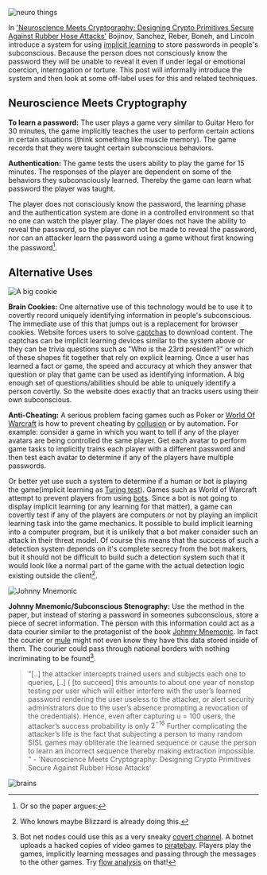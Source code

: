 ![neuro things](http://media.tumblr.com/tumblr_m8ko4khL0k1qf5p6p.jpg)

In ['Neuroscience Meets Cryptography: Designing Crypto Primitives Secure Against Rubber Hose Attacks'](http://bojinov.org/professional/usenixsec2012-rubberhose.pdf)  Bojinov, Sanchez, Reber,  Boneh, and Lincoln introduce a system for using [implicit learning](http://en.wikipedia.org/wiki/Implicit_learning) to store passwords in people's subconscious.
Because the person does not consciously know the password they will be unable to reveal it even if under legal or emotional coercion, interrogation or torture.
This post will informally introduce the system and then look at some off-label uses for this and related techniques.

## Neuroscience Meets Cryptography

**To learn a password:** The user plays a game very similar to Guitar Hero for 30 minutes, the game implicitly teaches the user to perform certain actions in certain situations (think something like muscle memory). The game records that they were taught certain subconscious behaviors.

**Authentication:** The game tests the users ability to play the game for 15 minutes. The responses of the player are dependent on some of the behaviors they subconsciously learned. 
Thereby the game can learn what password the player was taught.

The player does not consciously know the password, the learning phase and the authentication system are done in a controlled environment so that no one can watch the player play. 
The player does not have the ability to reveal the password, so the player can not be made to reveal the password, nor can an attacker learn the password using a game without first knowing the password[^1].

## Alternative Uses

![A big cookie](http://media.tumblr.com/tumblr_m8ko86ZTUZ1qf5p6p.jpg)

**Brain Cookies:** 
One alternative use of this technology would be to use it to covertly record uniquely identifying information in people's subconscious. 
The immediate use of this that jumps out is a replacement for browser cookies.
Website forces users to solve [captchas](http://en.wikipedia.org/wiki/CAPTCHA) to download content. 
The captchas can be implicit learning devices similar to the system above or they can be trivia questions such as "Who is the 23rd president?" or which of these shapes fit together that rely on explicit learning.
Once a user has learned a fact or game, the speed and accuracy at which they answer that question or play that game can be used as identifying information.
A big enough set of questions/abilities should be able to uniquely identify a person covertly.
So the website does exactly that an tracks users using their own subconscious.

**Anti-Cheating:**
A serious problem facing games such as Poker or [World Of Warcraft](http://en.wikipedia.org/wiki/World_of_Warcraft) is how to prevent cheating by [collusion](http://en.wikipedia.org/wiki/Collusion) or by automation.
For example: consider a game in which you want to tell if any of the player avatars are being controlled the same player. 
Get each avatar to perform game tasks to implicitly trains each player with a different password and then test each avatar to determine if any of the players have multiple passwords.

Or better yet use such a system to determine if a human or bot is playing the game(implicit learning as [Turing test](http://en.wikipedia.org/wiki/Turing_test)). 
Games such as World of Warcraft attempt to prevent players from using [bots](http://en.wikipedia.org/wiki/Glider_(bot)).
Since a bot is not going to display implicit learning (or any learning for that matter), a game can covertly test if any of the players are computers or not by playing an implicit learning task into the game mechanics.
It possible to build implicit learning into a computer program, but it is unlikely that a bot maker consider such an attack in their threat model. Of course this means that the success of such a detection system depends on it's complete secrecy from the bot makers, but it should not be difficult to build such a detection system such that it would look like a normal part of the game with the actual detection logic existing outside the client[^2].

![Johnny Mnemonic](http://media.tumblr.com/tumblr_m8ko5htq5l1qf5p6p.jpg)

**Johnny Mnemonic/Subconscious Stenography:**
Use the method in the paper, but instead of storing a password in someones subconscious, store a piece of secret information. 
The person with this information could act as a data courier similar to the protagonist of the book [Johnny Mnemonic](http://en.wikipedia.org/wiki/Johnny_Mnemonic). 
In fact the courier or [mule](http://en.wikipedia.org/wiki/Mule_(smuggling)) might not even know they have this data stored inside of them.
The courier could pass through national borders with nothing incriminating to be found[^3].


[^1]: Or so the paper argues: 
> "[..] the attacker intercepts trained users and subjects each one to queries, [..] ( [to succeed] this amounts to about one year of nonstop testing per user which will either interfere with the user’s learned password rendering the user useless to the attacker, or alert security administrators due to the user’s absence prompting a revocation of the credentials). Hence, even after capturing u = 100 users, the attacker’s success probability is only $2^{-16}$
Further complicating the attacker’s life is the fact that subjecting a person to many random SISL games may obliterate the learned sequence or cause the person to learn an incorrect sequence thereby making extraction impossible. " - 'Neuroscience Meets Cryptography: Designing Crypto Primitives Secure Against Rubber Hose Attacks'

[^2]: Who knows maybe Blizzard is already doing this.

[^3]: Bot net nodes could use this as a very sneaky [covert channel](http://en.wikipedia.org/wiki/Covert_channel). A botnet uploads a hacked copies of video games to [piratebay](http://thepiratebay.se/). Players play the games, implicitly learning messages and passing through the messages to the other games. Try [flow analysis](http://en.wikipedia.org/wiki/Flow_analysis) on that!


![brains](http://media.tumblr.com/tumblr_m8ko95ZrIi1qf5p6p.jpg)
